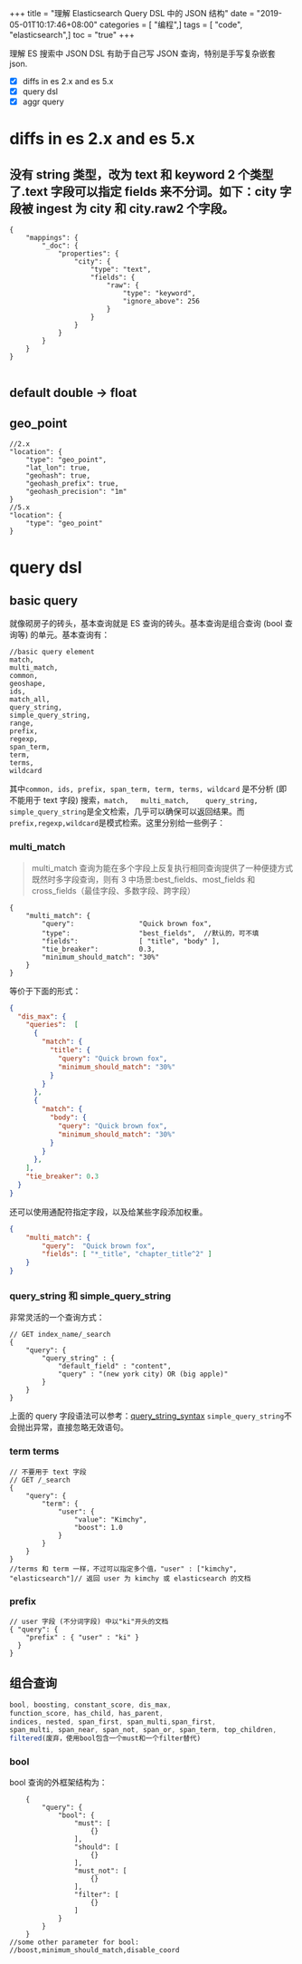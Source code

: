 +++
title = "理解 Elasticsearch Query DSL 中的 JSON 结构"
date = "2019-05-01T10:17:46+08:00"
categories = [ "编程",]
tags = [ "code", "elasticsearch",]
toc = "true"
+++


理解 ES 搜索中 JSON DSL 有助于自己写 JSON 查询，特别是手写复杂嵌套 json. 

* [x] diffs in es 2.x and es 5.x
* [x] query dsl
* [x] aggr query

<!--more-->

# diffs in es 2.x and es 5.x

## 没有 string 类型，改为 text 和 keyword 2 个类型了.text 字段可以指定 fields 来不分词。如下：city 字段被 ingest 为 city 和 city.raw2 个字段。
   
```json5
{
    "mappings": {
        "_doc": {
            "properties": {
                "city": {
                    "type": "text",
                    "fields": {
                        "raw": {
                            "type": "keyword",
                            "ignore_above": 256
                        }
                    }
                }
            }
        }
    }
}
  
```
## default double -> float
## geo_point
```json5
//2.x
"location": {
    "type": "geo_point",
    "lat_lon": true,
    "geohash": true,
    "geohash_prefix": true,
    "geohash_precision": "1m"
}
//5.x
"location": {
    "type": "geo_point"
}
```

# query dsl
## basic query
就像砌房子的砖头，基本查询就是 ES 查询的砖头。基本查询是组合查询 (bool 查询等) 的单元。基本查询有：

```text
//basic query element
match,
multi_match,
common,
geoshape,
ids,
match_all,
query_string,
simple_query_string,
range,
prefix,
regexp,
span_term, 
term,
terms,
wildcard
```
其中`common, ids, prefix, span_term, term, terms, wildcard` 是不分析 (即不能用于 text 字段) 搜索，`match,	multi_match,	query_string,	simple_query_string`是全文检索，几乎可以确保可以返回结果。而`prefix,regexp,wildcard`是模式检索。这里分别给一些例子：

### multi_match
> multi_match 查询为能在多个字段上反复执行相同查询提供了一种便捷方式
既然时多字段查询，则有 3 中场景:best_fields、most_fields 和 cross_fields（最佳字段、多数字段、跨字段）
```json5
{
    "multi_match": {
        "query":                "Quick brown fox",
        "type":                 "best_fields",  //默认的，可不填
        "fields":               [ "title", "body" ],
        "tie_breaker":          0.3,
        "minimum_should_match": "30%" 
    }
}
```
等价于下面的形式：
```json
{
  "dis_max": {
    "queries":  [
      {
        "match": {
          "title": {
            "query": "Quick brown fox",
            "minimum_should_match": "30%"
          }
        }
      },
      {
        "match": {
          "body": {
            "query": "Quick brown fox",
            "minimum_should_match": "30%"
          }
        }
      },
    ],
    "tie_breaker": 0.3
  }
}

```
还可以使用通配符指定字段，以及给某些字段添加权重。
```json
{
    "multi_match": {
        "query":  "Quick brown fox",
        "fields": [ "*_title", "chapter_title^2" ] 
    }
}

```


### query_string 和  simple_query_string
非常灵活的一个查询方式：
```json5
// GET index_name/_search
{
    "query": {
        "query_string" : {
            "default_field" : "content",
            "query" : "(new york city) OR (big apple)" 
        }
    }
}

```
上面的 query 字段语法可以参考：[query_string_syntax](https://www.elastic.co/guide/en/elasticsearch/reference/current/query-dsl-query-string-query.html#query-string-syntax)
`simple_query_string`不会抛出异常，直接忽略无效语句。
### term terms

```json5
// 不要用于 text 字段
// GET /_search
{
    "query": {
        "term": {
            "user": {
                "value": "Kimchy",
                "boost": 1.0
            }
        }
    }
}
//terms 和 term 一样，不过可以指定多个值，"user" : ["kimchy", "elasticsearch"]// 返回 user 为 kimchy 或 elasticsearch 的文档
```

### prefix
```json5
// user 字段 (不分词字段) 中以"ki"开头的文档
{ "query": {
    "prefix" : { "user" : "ki" }
  }
}
```

## 组合查询

```js
bool, boosting, constant_score, dis_max, 
function_score, has_child, has_parent, 
indices, nested, span_first, span_multi,span_first, 
span_multi, span_near, span_not, span_or, span_term, top_children,
filtered(废弃，使用bool包含一个must和一个filter替代)
```
### bool
bool 查询的外框架结构为：
```json5
    {
        "query": {
            "bool": {
                "must": [
                    {}
                ],
                "should": [
                    {}
                ],
                "must_not": [
                    {}
                ],
                "filter": [
                    {}
                ]
            }
        }
    }
//some other parameter for bool:
//boost,minimum_should_match,disable_coord
```